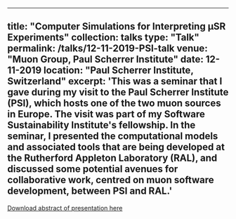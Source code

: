 
---
title: "Computer Simulations for Interpreting μSR Experiments"
collection: talks
type: "Talk"
permalink: /talks/12-11-2019-PSI-talk
venue: "Muon Group, Paul Scherrer Institute"
date: 12-11-2019
location: "Paul Scherrer Institute, Switzerland"
excerpt: 'This was a seminar that I gave during my visit to the Paul Scherrer Institute (PSI),
which hosts one of the two muon sources in Europe. The visit was part of my Software 
Sustainability Institute's fellowship.  In the seminar, I presented the computational 
models and associated tools that are being developed at the Rutherford Appleton 
Laboratory (RAL), and discussed some potential avenues for collaborative work,
centred on muon software development, between PSI and RAL.'
---

[Download abstract of presentation here](https://www.psi.ch/en/lmu/seminar)
